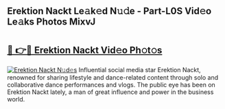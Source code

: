 ## Erektion Nackt Le𝚊k𝚎d N𝚞𝚍e - Part-L0S Vid𝚎o Le𝚊ks Photos MixvJ

# <h2><a href="http://fb5q9y3.evod.top/?m=Erektion+Nackt">🔗 👉🔴 Erektion Nackt Vid𝚎o Ph𝚘t𝚘s</a></h2>

[![Erektion Nackt N𝚞d𝚎s](https://i.imgur.com/8V9OHl7.gif)](http://fb5q9y3.evod.top/?m=Erektion+Nackt)
Influential social media star Erektion Nackt, renowned for sharing lifestyle and dance-related content through solo and collaborative dance performances and vlogs. The public eye has been on Erektion Nackt lately, a man of great influence and power in the business world. 
